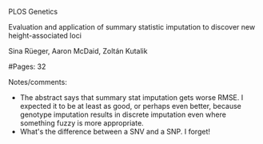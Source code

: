 PLOS Genetics

Evaluation and application of summary statistic imputation to discover new height-associated loci

Sina Rüeger, Aaron McDaid, Zoltán Kutalik

#Pages: 32

Notes/comments:
- The abstract says that summary stat imputation gets worse RMSE. I expected it to be at least as good, or perhaps even better, because genotype imputation results in discrete imputation even where something fuzzy is more appropriate.
- What's the difference between a SNV and a SNP. I forget!
